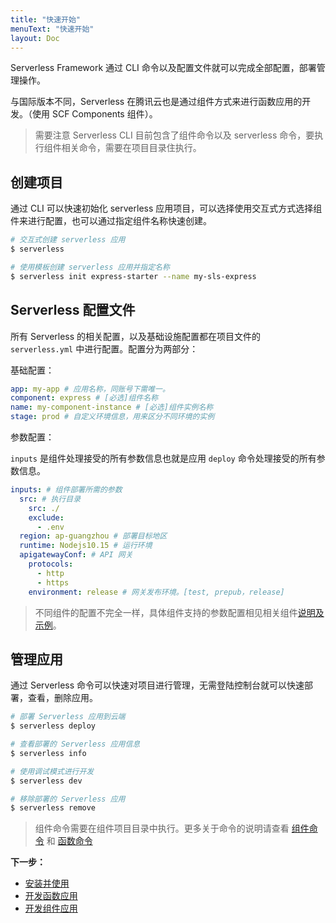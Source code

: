 ```yaml
---
title: "快速开始"
menuText: "快速开始"
layout: Doc
---
```


Serverless Framework 通过 CLI 命令以及配置文件就可以完成全部配置，部署管理操作。

与国际版本不同，Serverless 在腾讯云也是通过组件方式来进行函数应用的开发。（使用 SCF Components 组件）。

> 需要注意 Serverless CLI 目前包含了组件命令以及 serverless 命令，要执行组件相关命令，需要在项目目录住执行。

## 创建项目

通过 CLI 可以快速初始化 serverless 应用项目，可以选择使用交互式方式选择组件来进行配置，也可以通过指定组件名称快速创建。

```sh
# 交互式创建 serverless 应用
$ serverless

# 使用模板创建 serverless 应用并指定名称
$ serverless init express-starter --name my-sls-express
```

## Serverless 配置文件

所有 Serverless 的相关配置，以及基础设施配置都在项目文件的 `serverless.yml` 中进行配置。配置分为两部分：

基础配置：

```yml
app: my-app # 应用名称，同账号下需唯一。
component: express # [必选]组件名称
name: my-component-instance # [必选]组件实例名称
stage: prod # 自定义环境信息，用来区分不同环境的实例
```

参数配置：

`inputs` 是组件处理接受的所有参数信息也就是应用 `deploy` 命令处理接受的所有参数信息。

```yml
inputs: # 组件部署所需的参数
  src: # 执行目录
    src: ./
    exclude:
      - .env
  region: ap-guangzhou # 部署目标地区
  runtime: Nodejs10.15 # 运行环境
  apigatewayConf: # API 网关
    protocols:
      - http
      - https
    environment: release # 网关发布环境。[test, prepub，release]
```

> 不同组件的配置不完全一样，具体组件支持的参数配置相见相关组件[说明及示例](../components/README.md)。

## 管理应用

通过 Serverless 命令可以快速对项目进行管理，无需登陆控制台就可以快速部署，查看，删除应用。

```sh
# 部署 Serverless 应用到云端
$ serverless deploy

# 查看部署的 Serverless 应用信息
$ serverless info

# 使用调试模式进行开发
$ serverless dev

# 移除部署的 Serverless 应用
$ serverless remove
```

> 组件命令需要在组件项目目录中执行。更多关于命令的说明请查看 [组件命令](../components/components-commands.md) 和 [函数命令](../function/function-commands.md)

**下一步：**

- [安装并使用](./installation)
- [开发函数应用](./function-dev)
- [开发组件应用](./components-dev)